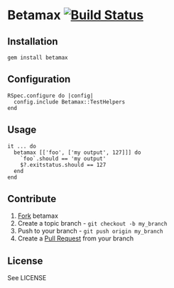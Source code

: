 # Betamax [![Build Status](https://secure.travis-ci.org/stackbuilders/betamax.png)](http://travis-ci.org/stackbuilders/betamax)

## Installation

    gem install betamax

## Configuration

    RSpec.configure do |config|
      config.include Betamax::TestHelpers
    end

## Usage

    it ... do
      betamax [['foo', ['my output', 127]]] do
        `foo`.should == 'my output'
        $?.exitstatus.should == 127
      end
    end

## Contribute

1. [Fork](http://help.github.com/forking/) betamax
2. Create a topic branch - `git checkout -b my_branch`
3. Push to your branch - `git push origin my_branch`
4. Create a [Pull Request](http://help.github.com/pull-requests/) from your branch

## License

See LICENSE

